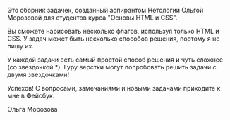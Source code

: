 Это сборник задачек, созданный аспирантом Нетологии Ольгой Морозовой для студентов курса "Основы HTML и CSS".

Вы сможете нарисовать несколько флагов, используя только HTML и CSS. У задач может быть несколько способов решения, поэтому я не пишу их.

У каждой задачи есть самый простой способ решения и чуть сложнее (со звездочкой *). Гуру верстки могут попробовать решить задачи с двумя звездочками!

Успехов! С вопросами, замечаниями и новыми задачами приходите к мне в Фейсбук.

Ольга Морозова
